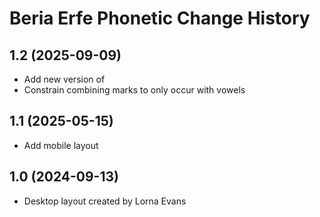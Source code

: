 Beria Erfe Phonetic Change History
====================

1.2 (2025-09-09)
----------------
* Add new version of
* Constrain combining marks to only occur with vowels

1.1 (2025-05-15)
----------------
* Add mobile layout

1.0 (2024-09-13)
----------------
* Desktop layout created by Lorna Evans
